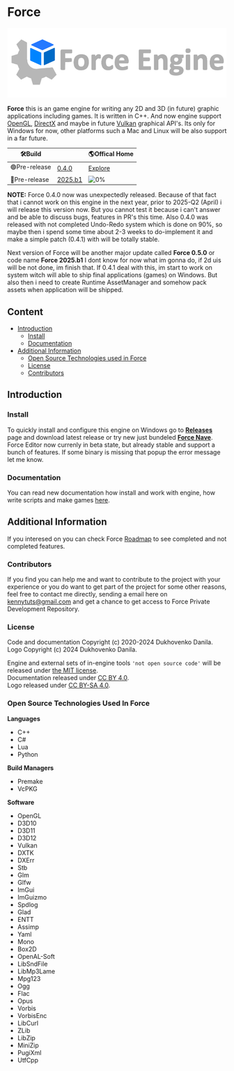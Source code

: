 # Force

![image](.github/ForceHome.png)

**Force** this is an game engine for writing any 2D and 3D (in future) graphic applications including games. It is written in C++.
And now engine support [OpenGL](https://www.khronos.org/opengl/), [DirectX](https://en.wikipedia.org/wiki/DirectX) and maybe in future
[Vulkan](https://www.khronos.org/vulkan/) graphical API's.  Its only for Windows for now, other platforms such a Mac and Linux will be also
support in a far future.

| :hammer_and_wrench:**Build**     |            | :earth_americas:**Offical Home**                           |
|---------------|------------| ------------------------------------------ |
| :green_circle:Pre-release   | [0.4.0](https://github.com/KennyProgrammer/Force/releases) | [Explore](https://danil-dukhovenko.gitbook.io/force/) |
| :red_circle:Pre-release     | [2025.b1]() | ![0%](https://progress-bar.dev/0) |

**NOTE:** Force 0.4.0 now was unexpectedly released. Because of that fact that i cannot work on this engine in the next year, prior to 2025-Q2 (April)
i will release this version now. But you cannot test it because i can't answer and be able to discuss bugs, features in PR's this time. Also 0.4.0 was released with not completed
Undo-Redo system which is done on 90%, so maybe then i spend some time about 2-3 weeks to do-implement it and make a simple patch (0.4.1) with will be totally stable.

Next version of Force will be another major update called **Force 0.5.0** or code name **Force 2025.b1**
I dont know for now what im gonna do, if 2d uis will be not done, im finish that. If 0.4.1 deal with this, im start to work on system witch will able to ship final applications (games) on Windows. But also then i need to create Runtime AssetManager and somehow pack assets when application will be shipped.

## Content
* [Introduction](#introduction)
  * [Install](#install)
  * [Documentation](#documentation)
* [Additional Information](#additional-information)
  * [Open Source Technologies used in Force](#open-source-technologies-used-in-force)
  * [License](#license)
  * [Contributors](#contributors)

## Introduction
### Install

To quickly install and configure this engine on Windows go to [**Releases**](https://github.com/KennyProgrammer/Force/releases) page and download 
latest release or try new just bundeled [**Force Nave**](https://github.com/KennyProgrammer/Force-Nave). Force Editor now currenly in beta state, but already stable and support a bunch of features. If some binary is missing that popup the error message let me know.

### Documentation
You can read new documentation how install and work with engine, how write scripts and make games [here](https://danil-dukhovenko.gitbook.io/force/).

## Additional Information

If you interesed on you can check Force [Roadmap](.github/Force-RoadMap.md) to see completed and not completed features.

### Contributors

If you find you can help me and want to contribute to the project with your experience or you do want to get part of the project for some other
reasons, feel free to contact me directly, sending a email here on kennytuts@gmail.com and get a chance to get access to Force Private Development Repository.

### License

Code and documentation Copyright (c) 2020-2024 Dukhovenko Danila.\
Logo Copyright (c) 2024 Dukhovenko Danila.

Engine and external sets of in-engine tools `'not open source code'` will be released under [the MIT license](./).\
Documentation released under [CC BY 4.0](https://creativecommons.org/licenses/by/4.0/).\
Logo released under [CC BY-SA 4.0](https://creativecommons.org/licenses/by-sa/4.0/).

### Open Source Technologies Used In Force

 **Languages**

* C++
* C#
* Lua
* Python

 **Build Managers**

* Premake
* VcPKG

 **Software**

* OpenGL
* D3D10
* D3D11
* D3D12
* Vulkan
* DXTK
* DXErr
* Stb
* Glm
* Glfw
* ImGui
* ImGuizmo
* Spdlog
* Glad
* ENTT
* Assimp
* Yaml
* Mono
* Box2D
* OpenAL-Soft
* LibSndFile
* LibMp3Lame
* Mpg123
* Ogg
* Flac
* Opus
* Vorbis
* VorbisEnc
* LibCurl
* ZLib
* LibZip
* MiniZip
* PugiXml
* UtfCpp
